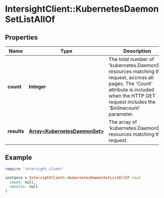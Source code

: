 # IntersightClient::KubernetesDaemonSetListAllOf

## Properties

| Name | Type | Description | Notes |
| ---- | ---- | ----------- | ----- |
| **count** | **Integer** | The total number of &#39;kubernetes.DaemonSet&#39; resources matching the request, accross all pages. The &#39;Count&#39; attribute is included when the HTTP GET request includes the &#39;$inlinecount&#39; parameter. | [optional] |
| **results** | [**Array&lt;KubernetesDaemonSet&gt;**](KubernetesDaemonSet.md) | The array of &#39;kubernetes.DaemonSet&#39; resources matching the request. | [optional] |

## Example

```ruby
require 'intersight_client'

instance = IntersightClient::KubernetesDaemonSetListAllOf.new(
  count: null,
  results: null
)
```

